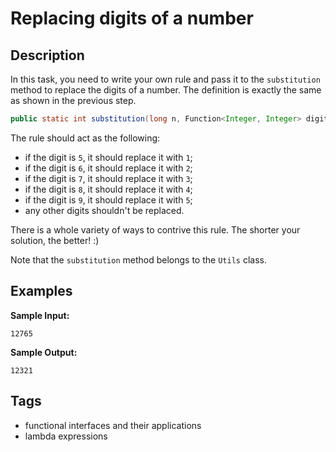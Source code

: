 # Replacing digits of a number

## Description
In this task, you need to write your own rule and pass it to the `substitution` method to replace the digits of a number. The definition is exactly the same as shown in the previous step.

```java
public static int substitution(long n, Function<Integer, Integer> digitRule)
```

The rule should act as the following:

- if the digit is `5`, it should replace it with `1`;
- if the digit is `6`, it should replace it with `2`;
- if the digit is `7`, it should replace it with `3`;
- if the digit is `8`, it should replace it with `4`;
- if the digit is `9`, it should replace it with `5`;
- any other digits shouldn't be replaced.

There is a whole variety of ways to contrive this rule. The shorter your solution, the better! :)

Note that the `substitution` method belongs to the `Utils` class.

## Examples
**Sample Input:**
```console
12765
```

**Sample Output:**
```console
12321
```

## Tags
- functional interfaces and their applications
- lambda expressions